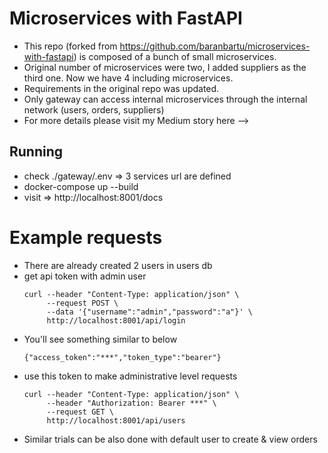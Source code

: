 # Microservices with FastAPI
- This repo (forked from https://github.com/baranbartu/microservices-with-fastapi)
  is composed of a bunch of small microservices.
- Original number of microservices were two, I added suppliers as the third one.
  Now we have 4 including microservices.
- Requirements in the original repo was updated. 
- Only gateway can access internal microservices through the internal network (users, orders, suppliers)
- For more details please visit my Medium story here --> 

## Running
- check ./gateway/.env => 3 services url are defined
- docker-compose up --build
- visit => http://localhost:8001/docs

# Example requests
- There are already created 2 users in users db
- get api token with admin user
  ```
  curl --header "Content-Type: application/json" \
       --request POST \
       --data '{"username":"admin","password":"a"}' \
       http://localhost:8001/api/login
  ```
- You'll see something similar to below
  ```
  {"access_token":"***","token_type":"bearer"}
  ```
- use this token to make administrative level requests
  ```
  curl --header "Content-Type: application/json" \
       --header "Authorization: Bearer ***" \
       --request GET \
       http://localhost:8001/api/users
  ```
- Similar trials can be also done with default user to create & view orders
